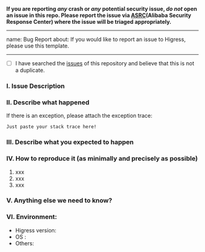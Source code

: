 **If you are reporting *any* crash or *any* potential security issue, *do not*
open an issue in this repo. Please report the issue via [ASRC](https://security.alibaba.com/)(Alibaba Security Response Center) where the issue will be triaged appropriately.**


---
name: Bug Report
about: If you would like to report an issue to Higress, please use this template.


---

- [ ] I have searched the [issues](https://github.com/alibaba/higress/issues) of this repository and believe that this is not a duplicate.

### Ⅰ. Issue Description


### Ⅱ. Describe what happened

  If there is an exception, please attach the exception trace:

```
Just paste your stack trace here!
```


### Ⅲ. Describe what you expected to happen


### Ⅳ. How to reproduce it (as minimally and precisely as possible)

1. xxx
2. xxx
3. xxx

### Ⅴ. Anything else we need to know?


### Ⅵ. Environment:

- Higress version:  
- OS :
- Others:
